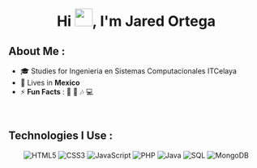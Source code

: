 
<h1 align="center">Hi <img src="https://media.giphy.com/media/hvRJCLFzcasrR4ia7z/giphy.gif" width="35">, I'm Jared Ortega</h1>

## About Me :

- 🎓 Studies for Ingenieria en Sistemas Computacionales ITCelaya 
- 🏡 Lives in **Mexico**
- ⚡ **Fun Facts** : 🏀 🎤 🎶 💻

<br>

## Technologies I Use :

<div align="center">
    <img src="https://img.shields.io/badge/-HTML5-E34F26?style=flat&logo=html5&logoColor=white" alt="HTML5"/>
    <img src="https://img.shields.io/badge/-CSS3-1572B6?style=flat&logo=css3&logoColor=white" alt="CSS3"/>
    <img src="https://img.shields.io/badge/-JavaScript-F7DF1E?style=flat&logo=javascript&logoColor=black" alt="JavaScript"/>
    <img src="https://img.shields.io/badge/-PHP-777BB4?style=flat&logo=php&logoColor=white" alt="PHP"/>
    <img src="https://img.shields.io/badge/-Java-007396?style=flat&logo=java&logoColor=white" alt="Java"/>
    <img src="https://img.shields.io/badge/-SQL-4479A1?style=flat&logo=postgresql&logoColor=white" alt="SQL"/>
    <img src="https://img.shields.io/badge/-MongoDB-47A248?style=flat&logo=mongodb&logoColor=white" alt="MongoDB"/>
</div>

